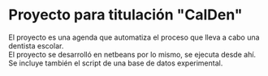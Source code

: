 # Proyecto para titulación "CalDen"
El proyecto es una agenda que automatiza el proceso que lleva a cabo una dentista escolar.  
El proyecto se desarrolló en netbeans por lo mismo, se ejecuta desde ahí.  
Se incluye también el script de una base de datos experimental.  
